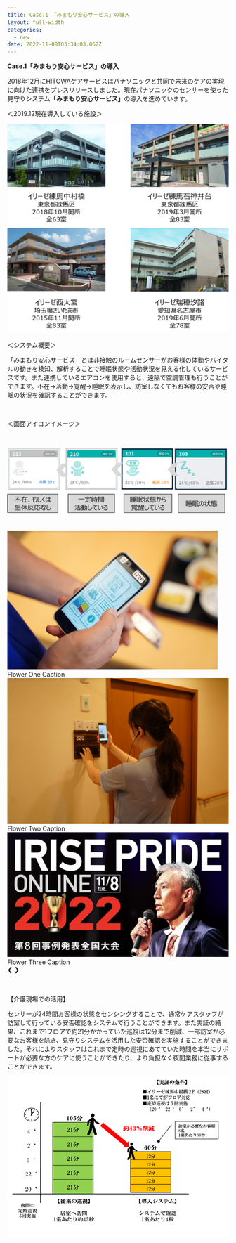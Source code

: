 ```yaml
---
title: Case.1 「みまもり安心サービス」の導入
layout: full-width
categories:
  - new
date: 2022-11-08T03:34:03.062Z
---
```

<html>

<head>
    <meta charset="UTF-8">
    <meta name="viewport" content="width=device-width, initial-scale=1.0">
    <meta http-equiv="X-UA-Compatible" content="ie=edge">
    <meta name="viewport" content="width=device-width, initial-scale=1.0">
    <link href="https://unpkg.com/tailwindcss@^2/dist/tailwind.min.css"rel="stylesheet"/>
    <script src="https://cdn.tailwindcss.com"></script>
    <script src="https://ajax.googleapis.com/ajax/libs/jquery/3.3.1/jquery.min.js"></script>
    <title>KindaCode.com</title>
</head>

<span class="text-xm font-bold text-left"><b>Case.1「みまもり安心サービス」の導入</b></span>

<span class="text-xs text-left">2018年12月にHITOWAケアサービスはパナソニックと共同で未来のケアの実現に向けた連携をプレスリリースしました。現在パナソニックのセンサーを使った見守りシステム<strong>「みまもり安心サービス」</strong>の導入を進めています。</span>

</span><span class="text-xs text-left">＜2019.12現在導入している施設＞</span>

![](/images/1574314080-1-.png)

<span class="text-xs  text-left">＜システム概要＞</span>

</span><span class="text-xs  text-black">「みまもり安心サービス」とは非接触のルームセンサーがお客様の体動やバイタルの動きを検知、解析することで睡眠状態や活動状況を見える化しているサービスです。また連携しているエアコンを使用すると、遠隔で空調管理も行うことができます。不在→活動→覚醒→睡眠を表示し、訪室しなくてもお客様の安否や睡眠の状況を確認することができます。</span>

<br>

<span class="text-xs text-left">＜画面アイコンイメージ＞</span>

<br>

![](/images/1573109674.png)

<br>

<div class="relative w-[600px] mx-auto">
        <div class="slide relative">
            <img class="w-full h-\[300px] object-cover"
                src="/images/1599540407.png">
            <div class="absolute bottom-0 w-full px-5 py-3 bg-black/40 text-center text-white">Flower One Caption</div>
        </div>
        <div class="slide relative">
            <img class="w-full h-\[300px] object-cover"
                src="/images/1599540773.png">
            <div class="absolute bottom-0 w-full px-5 py-3 bg-black/40 text-center text-white">Flower Two Caption</div>
        </div>
        <div class="slide relative">
            <img class="w-full h-\[300px] object-cover"
                src="/images/1574302761.png">
            <div class="absolute bottom-0 w-full px-5 py-3 bg-black/40 text-center text-white">Flower Three Caption
            </div>
        </div>
        <a class="absolute left-0 top-1/2 p-4 -translate-y-1/2 bg-black/30 hover:bg-black/50 text-white hover:text-amber-500 cursor-pointer"
            onclick="moveSlide(-1)">❮</a>
        <a class="absolute right-0 top-1/2 p-4 -translate-y-1/2 bg-black/30 hover:bg-black/50 text-white hover:text-amber-500 cursor-pointer"
            onclick="moveSlide(1)">❯</a>
    </div>
    <br>
    <div class="flex justify-center items-center space-x-5">
        <div class="dot w-4 h-4 rounded-full cursor-pointer" onclick="currentSlide(1)"></div>
        <div class="dot w-4 h-4 rounded-full cursor-pointer" onclick="currentSlide(2)"></div>
        <div class="dot w-4 h-4 rounded-full cursor-pointer" onclick="currentSlide(3)"></div>
    </div>
    <script>
        let slideIndex = 1;
        showSlide(slideIndex);
        function moveSlide(moveStep) {
            showSlide(slideIndex += moveStep);
        }
        function currentSlide(n) {
            showSlide(slideIndex = n);
        }
        function showSlide(n) {
            let i;
            const slides = document.getElementsByClassName("slide");
            const dots = document.getElementsByClassName('dot');
            if (n > slides.length) { slideIndex = 1 }
            if (n < 1) { slideIndex = slides.length }
         for (i = 0; i < slides.length; i++) {
                slides[i].classList.add('hidden');
            }
            for (i = 0; i < dots.length; i++) {
                dots[i].classList.remove('bg-yellow-500');
                dots[i].classList.add('bg-green-600');
            }
            slides[slideIndex - 1].classList.remove('hidden');
            dots[slideIndex - 1].classList.remove('bg-green-600');
            dots[slideIndex - 1].classList.add('bg-yellow-500');
        }
    </script>
    </body>
</html>

<br>

<span class="text-xs text-left">【介護現場での活用】</span>

<span class="text-xs">センサーが24時間お客様の状態をセンシングすることで、通常ケアスタッフが訪室して行っている安否確認をシステムで行うことができます。また実証の結果、これまで1フロアで約21分かかっていた巡視は12分まで削減、一部訪室が必要なお客様を除き、見守りシステムを活用した安否確認を実施することができました。それによりスタッフはこれまで定時の巡視にあてていた時間を本当にサポートが必要な方のケアに使うことができたり、より負担なく夜間業務に従事することができます。</span>

![](/images/image-3-.png)

<link href="https://cdn.jsdelivr.net/npm/tailwindcss/dist/tailwind.min.css" rel="stylesheet"> <style>